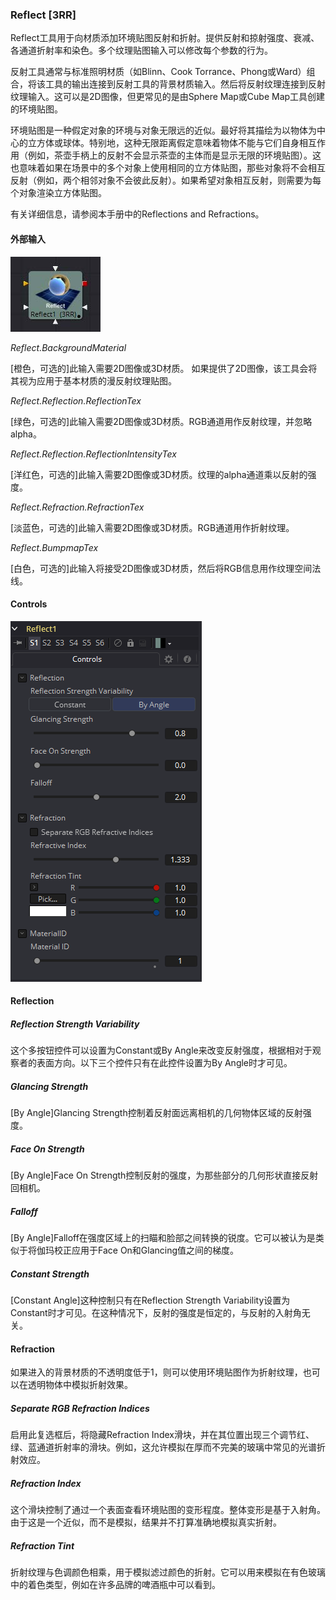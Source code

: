 ### Reflect [3RR]

Reflect工具用于向材质添加环境贴图反射和折射。提供反射和掠射强度、衰减、各通道折射率和染色。多个纹理贴图输入可以修改每个参数的行为。

反射工具通常与标准照明材质（如Blinn、Cook Torrance、Phong或Ward）组合，将该工具的输出连接到反射工具的背景材质输入。然后将反射纹理连接到反射纹理输入。这可以是2D图像，但更常见的是由Sphere Map或Cube Map工具创建的环境贴图。

环境贴图是一种假定对象的环境与对象无限远的近似。最好将其描绘为以物体为中心的立方体或球体。特别地，这种无限距离假定意味着物体不能与它们自身相互作用（例如，茶壶手柄上的反射不会显示茶壶的主体而是显示无限的环境贴图）。这也意味着如果在场景中的多个对象上使用相同的立方体贴图，那些对象将不会相互反射（例如，两个相邻对象不会彼此反射）。如果希望对象相互反射，则需要为每个对象渲染立方体贴图。

有关详细信息，请参阅本手册中的Reflections and Refractions。

#### 外部输入

 ![3RR_tile](images/3RR_tile.jpg)

*Reflect.BackgroundMaterial* 

[橙色，可选的]此输入需要2D图像或3D材质。
  如果提供了2D图像，该工具会将其视为应用于基本材质的漫反射纹理贴图。

*Reflect.Reflection.ReflectionTex* 

[绿色，可选的]此输入需要2D图像或3D材质。RGB通道用作反射纹理，并忽略alpha。

*Reflect.Reflection.ReflectionIntensityTex* 

[洋红色，可选的]此输入需要2D图像或3D材质。纹理的alpha通道乘以反射的强度。

*Reflect.Refraction.RefractionTex* 

[淡蓝色，可选的]此输入需要2D图像或3D材质。RGB通道用作折射纹理。

*Reflect.BumpmapTex* 

[白色，可选的]此输入将接受2D图像或3D材质，然后将RGB信息用作纹理空间法线。

#### Controls

![3RR_Controls](images/3RR_Controls.png)

#### Reflection

##### Reflection Strength Variability

这个多按钮控件可以设置为Constant或By Angle来改变反射强度，根据相对于观察者的表面方向。以下三个控件只有在此控件设置为By Angle时才可见。

##### Glancing Strength

[By Angle]Glancing Strength控制着反射面远离相机的几何物体区域的反射强度。

##### Face On Strength

[By Angle]Face On Strength控制反射的强度，为那些部分的几何形状直接反射回相机。

##### Falloff

[By Angle]Falloff在强度区域上的扫瞄和脸部之间转换的锐度。它可以被认为是类似于将伽玛校正应用于Face On和Glancing值之间的梯度。

##### Constant Strength

[Constant Angle]这种控制只有在Reflection Strength Variability设置为Constant时才可见。在这种情况下，反射的强度是恒定的，与反射的入射角无关。

#### Refraction

如果进入的背景材质的不透明度低于1，则可以使用环境贴图作为折射纹理，也可以在透明物体中模拟折射效果。

##### Separate RGB Refraction Indices

启用此复选框后，将隐藏Refraction Index滑块，并在其位置出现三个调节红、绿、蓝通道折射率的滑块。例如，这允许模拟在厚而不完美的玻璃中常见的光谱折射效应。

##### Refraction Index

这个滑块控制了通过一个表面查看环境贴图的变形程度。整体变形是基于入射角。由于这是一个近似，而不是模拟，结果并不打算准确地模拟真实折射。

##### Refraction Tint

折射纹理与色调颜色相乘，用于模拟滤过颜色的折射。它可以用来模拟在有色玻璃中的着色类型，例如在许多品牌的啤酒瓶中可以看到。